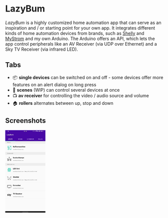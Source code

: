 # LazyBum

_LazyBum_ is a highly customized home automation app that can serve as an inspiration and / or starting point for your own app. It integrates different kinds of home automation devices from brands, such as [Shelly](<https://shelly.cloud>) and [MyStrom](<https://mystrom.com>) and my own Arduino. The Arduino offers an API, which lets the app control peripherals like an AV Receiver (via UDP over Ethernet) and a Sky TV Receiver (via infrared LED).

## Tabs

- 📦 **single devices** can be switched on and off - some devices offer more features on an alert dialog on long press
- 🌅 **scenes** (WIP) can control several devices at once
- 📺 **av receiver** for controlling the video / audio source and volume
- 🏠 **rollers** alternates between up, stop and down

## Screenshots

<img alt="screenshot-1" src="screenshots/screenshot-1.jpg" width="128px">
